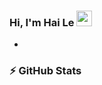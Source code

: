 ### Hi, I'm Hai Le <img src="https://media.giphy.com/media/hvRJCLFzcasrR4ia7z/giphy.gif" width="25px"> 


-

### :zap: GitHub Stats

<!--
**LeHai1004/LeHai1004** is a ✨ _special_ ✨ repository because its `README.md` (this file) appears on your GitHub profile.

Here are some ideas to get you started:

- 🔭 I’m currently working on ...
- 🌱 I’m currently learning ...
- 👯 I’m looking to collaborate on ...
- 🤔 I’m looking for help with ...
- 💬 Ask me about ...
- 📫 How to reach me: ...
- 😄 Pronouns: ...
- ⚡ Fun fact: ...
-->
